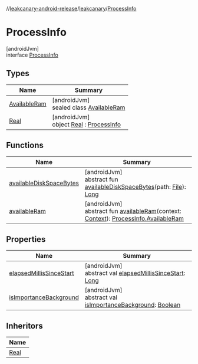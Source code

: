 //[leakcanary-android-release](../../../index.md)/[leakcanary](../index.md)/[ProcessInfo](index.md)

# ProcessInfo

[androidJvm]\
interface [ProcessInfo](index.md)

## Types

| Name | Summary |
|---|---|
| [AvailableRam](-available-ram/index.md) | [androidJvm]<br>sealed class [AvailableRam](-available-ram/index.md) |
| [Real](-real/index.md) | [androidJvm]<br>object [Real](-real/index.md) : [ProcessInfo](index.md) |

## Functions

| Name | Summary |
|---|---|
| [availableDiskSpaceBytes](available-disk-space-bytes.md) | [androidJvm]<br>abstract fun [availableDiskSpaceBytes](available-disk-space-bytes.md)(path: [File](https://developer.android.com/reference/kotlin/java/io/File.html)): [Long](https://kotlinlang.org/api/latest/jvm/stdlib/kotlin/-long/index.html) |
| [availableRam](available-ram.md) | [androidJvm]<br>abstract fun [availableRam](available-ram.md)(context: [Context](https://developer.android.com/reference/kotlin/android/content/Context.html)): [ProcessInfo.AvailableRam](-available-ram/index.md) |

## Properties

| Name | Summary |
|---|---|
| [elapsedMillisSinceStart](elapsed-millis-since-start.md) | [androidJvm]<br>abstract val [elapsedMillisSinceStart](elapsed-millis-since-start.md): [Long](https://kotlinlang.org/api/latest/jvm/stdlib/kotlin/-long/index.html) |
| [isImportanceBackground](is-importance-background.md) | [androidJvm]<br>abstract val [isImportanceBackground](is-importance-background.md): [Boolean](https://kotlinlang.org/api/latest/jvm/stdlib/kotlin/-boolean/index.html) |

## Inheritors

| Name |
|---|
| [Real](-real/index.md) |
